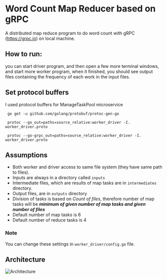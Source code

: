 # Word Count Map Reducer based on gRPC
A distributed map reduce program to do word count with gRPC (https://grpc.io) on local machine.

## How to run:
you can start driver program, and then open a few more terminal windows, and start more
worker program, when it finished, you should see output files containing the frequency of each work in the input
files.

## Set protocol buffers
I used protocol buffers for ManageTaskPool microservice

```bigquery
 go get -u github.com/golang/protobuf/protoc-gen-go
```
```bigquery
 protoc --go_out=paths=source_relative:worker_driver -I. worker_driver.proto
```
```bigquery
 protoc --go-grpc_out=paths=source_relative:worker_driver -I. worker_driver.proto
```

## Assumptions
- Both worker and driver access to same file system (they have same path to files).
- Inputs are always in a directory called `inputs`
- Intermediate files, which are results of map tasks are in `intermediates` directory.
- Output files, are in `outputs` directory
- Division of tasks is based on *Count of files*, therefore number of map tasks will be ***minimum of given number of map tasks and given number of files***
- Default number of map tasks is 6
- Default number of reduce tasks is 4

### Note
You can change these settings in `worker_driver/config.go` file.
## Architecture

![Architecture](https://github.com/mahsirat-atiye/map-reduce-grpc/blob/master/documents/grpc_wc.png)